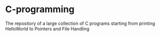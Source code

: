 # C-programming
The repository of a large collection of C programs starting from printing HelloWorld to Pointers and File Handling
